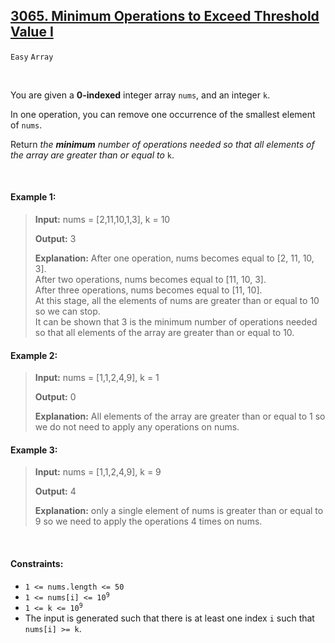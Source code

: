 ## [3065. Minimum Operations to Exceed Threshold Value I](https://leetcode.com/problems/minimum-operations-to-exceed-threshold-value-i/)

<code>Easy</code> <code>Array</code>

<br>

You are given a __0-indexed__ integer array <code>nums</code>, and an integer <code>k</code>.

In one operation, you can remove one occurrence of the smallest element of <code>nums</code>.

Return *the __minimum__ number of operations needed so that all elements of the array are greater than or equal to* <code>k</code>.

<br>

#### Example 1:

> __Input:__ nums = [2,11,10,1,3], k = 10
> 
> __Output:__ 3
> 
> __Explanation:__ After one operation, nums becomes equal to [2, 11, 10, 3].  
> After two operations, nums becomes equal to [11, 10, 3].  
> After three operations, nums becomes equal to [11, 10].  
> At this stage, all the elements of nums are greater than or equal to 10 so we can stop.  
> It can be shown that 3 is the minimum number of operations needed so that all elements of the array are greater than or equal to 10.  

#### Example 2:

> __Input:__ nums = [1,1,2,4,9], k = 1
> 
> __Output:__ 0
> 
> __Explanation:__ All elements of the array are greater than or equal to 1 so we do not need to apply any operations on nums.  

#### Example 3:

> __Input:__ nums = [1,1,2,4,9], k = 9
> 
> __Output:__ 4
> 
> __Explanation:__ only a single element of nums is greater than or equal to 9 so we need to apply the operations 4 times on nums.  

<br>

#### Constraints:

- <code>1 <= nums.length <= 50</code>
- <code>1 <= nums[i] <= 10<sup>9</sup></code>
- <code>1 <= k <= 10<sup>9</sup></code>
- The input is generated such that there is at least one index <code>i</code> such that <code>nums[i] >= k</code>.
